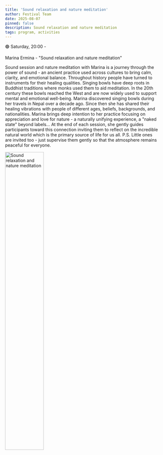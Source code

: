 ```yaml
---
title: 'Sound relaxation and nature meditation'
author: Festival Team
date: 2025-08-07
pinned: false
description: Sound relaxation and nature meditation
tags: program, activities
---
```


<script>
    import Image from  '$lib/Image.svelte'
</script>

🟢 Saturday, 20:00 -

Marina Ermina - "Sound relaxation and nature meditation"

Sound session and nature meditation with Marina is a journey through the power of sound - an ancient practice used across cultures to bring calm, clarity, and emotional balance. Throughout history people have turned to instruments for their healing qualities. Singing bowls have deep roots in Buddhist traditions where monks used them to aid meditation. In the 20th century these bowls reached the West and are now widely used to support mental and emotional well-being. Marina discovered singing bowls during her travels in Nepal over a decade ago. Since then she has shared their healing vibrations with people of different ages, beliefs, backgrounds, and nationalities. Marina brings deep intention to her practice focusing on appreciation and love for nature - a naturally unifying experience, a "naked state" beyond labels... At the end of each session, she gently guides participants toward this connection inviting them to reflect on the incredible natural world which is the primary source of life for us all. P.S. Little ones are invited too - just supervise them gently so that the atmosphere remains peaceful for everyone.

<Image 
  src='program/activities/35-sound-relaxation-and-nature-meditation.png'
  caption='Sound relaxation and nature meditation'
  alt='Sound relaxation and nature meditation'
  width='50%'/> 